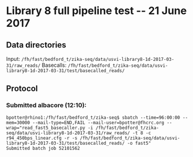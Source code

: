 # Library 8 full pipeline test -- 21 June 2017

## Data directories
Input: `/fh/fast/bedford_t/zika-seq/data/usvi-library8-1d-2017-03-31/raw_reads/`
Basecalls: `/fh/fast/bedford_t/zika-seq/data/usvi-library8-1d-2017-03-31/test/basecalled_reads/`

## Protocol

### Submitted albacore (12:10):
```
bpotter@rhino1:/fh/fast/bedford_t/zika-seq$ sbatch --time=96:00:00 --mem=30000 --mail-type=END,FAIL --mail-user=bpotter@fhcrc.org --wrap="read_fast5_basecaller.py -i /fh/fast/bedford_t/zika-seq/data/usvi-library8-1d-2017-03-31/raw_reads/ -t 8 -c r94_450bps_linear.cfg -r -s /fh/fast/bedford_t/zika-seq/data/usvi-library8-1d-2017-03-31/test/basecalled_reads/ -o fast5"
Submitted batch job 52101562
```
